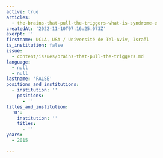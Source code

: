 ```yaml
---
active: true
articles:
  - the-brains-that-pull-the-triggers-what-is-syndrome-e
createdAt: '2022-11-10T07:16:25.073Z'
exerpt: ''
firstname: UCLA, USA / Université de Tel-Aviv, Israël
is_institution: false
issue:
  - content/issues/brains-that-pull-the-triggers.md
language:
  - null
  - null
lastname: 'FALSE'
positions_and_institutions:
  - institution: ''
    positions:
      - ''
titles_and_institution:
  '0':
    institution: ''
    titles:
      - ''
years:
  - 2015

---
```

